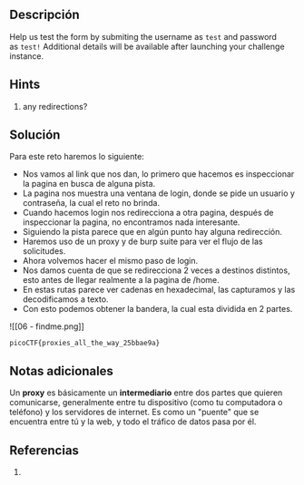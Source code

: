 ## **Descripción**
Help us test the form by submiting the username as `test` and password as `test!`
Additional details will be available after launching your challenge instance.
## Hints
1. any redirections?
## **Solución** 
Para este reto haremos lo siguiente:
- Nos vamos al link que nos dan, lo primero que hacemos es inspeccionar la pagina en busca de alguna pista.
- La pagina nos muestra una ventana de login, donde se pide un usuario y contraseña, la cual el reto no brinda.
- Cuando hacemos login nos redirecciona a otra pagina, después de inspeccionar la pagina, no encontramos nada interesante.
- Siguiendo la pista parece que en algún punto hay alguna redirección.
- Haremos uso de un proxy y de burp suite para ver el flujo de las solicitudes.
- Ahora volvemos hacer el mismo paso de login.
- Nos damos cuenta de que se redirecciona 2 veces a destinos distintos, esto antes de llegar realmente a la pagina de /home.
- En estas rutas parece ver cadenas en hexadecimal, las capturamos y las decodificamos a texto.
- Con esto podemos obtener la bandera, la cual esta dividida en 2 partes.

![[06 - findme.png]]

```
picoCTF{proxies_all_the_way_25bbae9a}
```

## **Notas adicionales**
Un **proxy** es básicamente un **intermediario** entre dos partes que quieren comunicarse, generalmente entre tu dispositivo (como tu computadora o teléfono) y los servidores de internet. Es como un "puente" que se encuentra entre tú y la web, y todo el tráfico de datos pasa por él.
## **Referencias**
1. 